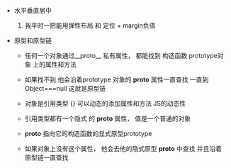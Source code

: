 - 水平垂直居中
    1. 我平时一把能用弹性布局 和 定位 + margin负值

- 原型和原型链
    - 任何一个对象通过__proto__ 私有属性， 都能找到 构造函数 prototype对象 上的属性和方法
    - 如果找不到 他会沿着prototype 对象的 __proto__ 属性一直查找 一直到 Object===null 这就是原型链

    - 对象是引用类型 {}
        可以动态的添加属性和方法  JS的动态性
    - 引用类型都有一个隐式 的 __proto__ 属性， 值是一个普通的对象
    - __proto__ 指向它的构造函数的显式原型prototype
    - 如果对象上没有这个属性， 他会去他的隐式原型 __proto__ 中查找 并且沿着原型链一直查找